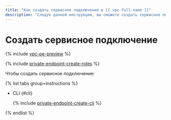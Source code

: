 ```yaml
---
title: "Как создать сервисное подключение в {{ vpc-full-name }}"
description: "Следуя данной инструкции, вы сможете создать сервисное подключение (Private Endpoint) в VPC." 
---
```


# Создать сервисное подключение

{% include [vpc-pe-preview](../../_includes/vpc/pe-preview.md) %}


{% include [private-endpoint-create-roles](../../_includes/vpc/private-endpoint-create-roles.md) %}

Чтобы создать сервисное подключение:

{% list tabs group=instructions %}

- CLI {#cli}

  {% include [private-endpoint-create-cli](../../_includes/vpc/private-endpoint-create-cli.md) %}

{% endlist %}
